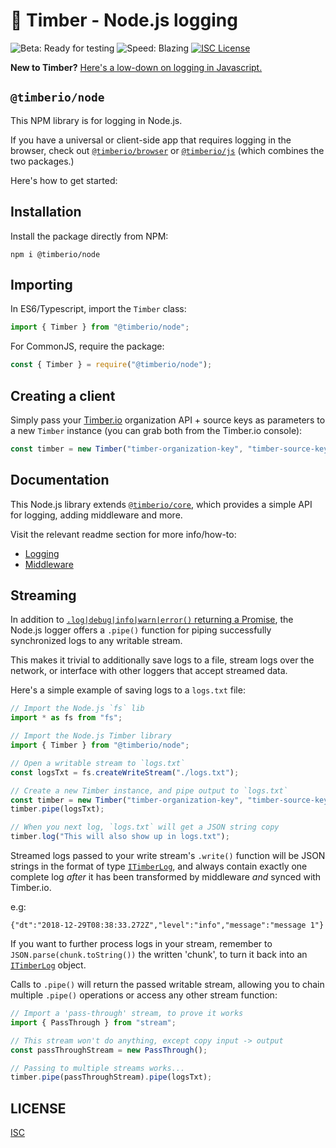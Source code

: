 # 🌲 Timber - Node.js logging

![Beta: Ready for testing](https://img.shields.io/badge/early_release-beta-green.svg)
![Speed: Blazing](https://img.shields.io/badge/speed-blazing%20%F0%9F%94%A5-brightgreen.svg)
[![ISC License](https://img.shields.io/badge/license-ISC-ff69b4.svg)](LICENSE.md)

**New to Timber?** [Here's a low-down on logging in Javascript.](https://github.com/timberio/timber-js)

## `@timberio/node`

This NPM library is for logging in Node.js.

If you have a universal or client-side app that requires logging in the browser, check out [`@timberio/browser`](https://github.com/timberio/timber-js/tree/master/packages/browser) or [`@timberio/js`](https://github.com/timberio/timber-js/tree/master/packages/js) (which combines the two packages.)

Here's how to get started:

## Installation

Install the package directly from NPM:

```
npm i @timberio/node
```

## Importing

In ES6/Typescript, import the `Timber` class:

```typescript
import { Timber } from "@timberio/node";
```

For CommonJS, require the package:

```js
const { Timber } = require("@timberio/node");
```

## Creating a client

Simply pass your [Timber.io](https://timber.io) organization API + source keys as parameters to a new `Timber` instance (you can grab both from the Timber.io console):

```typescript
const timber = new Timber("timber-organization-key", "timber-source-key");
```

## Documentation

This Node.js library extends [`@timberio/core`](https://github.com/timberio/timber-js/tree/master/packages/core), which provides a simple API for logging, adding middleware and more.

Visit the relevant readme section for more info/how-to:

- [Logging](https://github.com/timberio/timber-js/tree/master/packages/core#logging)
- [Middleware](https://github.com/timberio/timber-js/tree/master/packages/core#middleware)

## Streaming

In addition to [`.log|debug|info|warn|error()` returning a Promise](https://github.com/timberio/timber-js/tree/master/packages/core#logging), the Node.js logger offers a `.pipe()` function for piping successfully synchronized logs to any writable stream.

This makes it trivial to additionally save logs to a file, stream logs over the network, or interface with other loggers that accept streamed data.

Here's a simple example of saving logs to a `logs.txt` file:

```typescript
// Import the Node.js `fs` lib
import * as fs from "fs";

// Import the Node.js Timber library
import { Timber } from "@timberio/node";

// Open a writable stream to `logs.txt`
const logsTxt = fs.createWriteStream("./logs.txt");

// Create a new Timber instance, and pipe output to `logs.txt`
const timber = new Timber("timber-organization-key", "timber-source-key");
timber.pipe(logsTxt);

// When you next log, `logs.txt` will get a JSON string copy
timber.log("This will also show up in logs.txt");
```

Streamed logs passed to your write stream's `.write()` function will be JSON strings in the format of type [`ITimberLog`](https://github.com/timberio/timber-js/tree/master/packages/types#itimberlog), and always contain exactly one complete log _after_ it has been transformed by middleware _and_ synced with Timber.io.

e.g:

```text
{"dt":"2018-12-29T08:38:33.272Z","level":"info","message":"message 1"}
```

If you want to further process logs in your stream, remember to `JSON.parse(chunk.toString())` the written 'chunk', to turn it back into an [`ITimberLog`](https://github.com/timberio/timber-js/tree/master/packages/types#itimberlog) object.

Calls to `.pipe()` will return the passed writable stream, allowing you to chain multiple `.pipe()` operations or access any other stream function:

```typescript
// Import a 'pass-through' stream, to prove it works
import { PassThrough } from "stream";

// This stream won't do anything, except copy input -> output
const passThroughStream = new PassThrough();

// Passing to multiple streams works...
timber.pipe(passThroughStream).pipe(logsTxt);
```

## LICENSE

[ISC](LICENSE.md)
